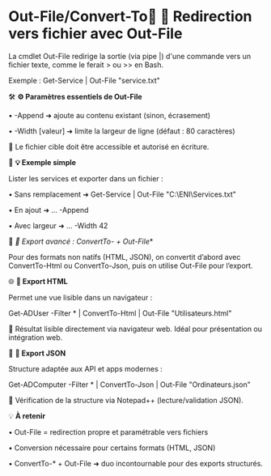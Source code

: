 # Out-File/Convert-To📁 **🔄 Redirection vers fichier avec Out-File**

La cmdlet Out-File redirige la sortie (via pipe |) d'une commande vers un fichier texte, comme le ferait > ou >> en Bash.

Exemple : Get-Service | Out-File "service.txt"

🛠️ **⚙️ Paramètres essentiels de Out-File**

• -Append ➜ ajoute au contenu existant (sinon, écrasement)

• -Width [valeur] ➜ limite la largeur de ligne (défaut : 80 caractères)

📌 Le fichier cible doit être accessible et autorisé en écriture.

🧪 **💡 Exemple simple**

Lister les services et exporter dans un fichier :

• Sans remplacement ➜ Get-Service | Out-File "C:\ENI\Services.txt"

• En ajout ➜ ... -Append

• Avec largeur ➜ ... -Width 42

🔄 **📐 Export avancé : ConvertTo-* + Out-File**

Pour des formats non natifs (HTML, JSON), on convertit d’abord avec ConvertTo-Html ou ConvertTo-Json, puis on utilise Out-File pour l’export.



🌐 **🧾 Export HTML**

Permet une vue lisible dans un navigateur :

Get-ADUser -Filter * | ConvertTo-Html | Out-File "Utilisateurs.html"

📎 Résultat lisible directement via navigateur web. Idéal pour présentation ou intégration web.

🔧 **🧱 Export JSON**

Structure adaptée aux API et apps modernes :

Get-ADComputer -Filter * | ConvertTo-Json | Out-File "Ordinateurs.json"

📎 Vérification de la structure via Notepad++ (lecture/validation JSON).



💡 **À retenir**

• Out-File = redirection propre et paramétrable vers fichiers

• Conversion nécessaire pour certains formats (HTML, JSON)

• ConvertTo-* + Out-File ➜ duo incontournable pour des exports structurés.
